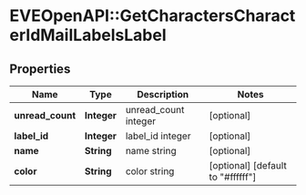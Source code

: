 # EVEOpenAPI::GetCharactersCharacterIdMailLabelsLabel

## Properties
Name | Type | Description | Notes
------------ | ------------- | ------------- | -------------
**unread_count** | **Integer** | unread_count integer | [optional] 
**label_id** | **Integer** | label_id integer | [optional] 
**name** | **String** | name string | [optional] 
**color** | **String** | color string | [optional] [default to &quot;#ffffff&quot;]


